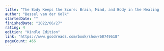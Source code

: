 ```yaml
---
title: "The Body Keeps the Score: Brain, Mind, and Body in the Healing of Trauma"
author: "Bessel van der Kolk"
startedDate: ""
finishedDate: "2022/06/27"
rating: 4
edition: "Kindle Edition"
link: "https://www.goodreads.com/book/show/60749618"
pageCount: 466
---
```



